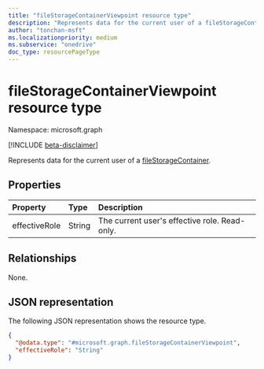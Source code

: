```yaml
---
title: "fileStorageContainerViewpoint resource type"
description: "Represents data for the current user of a fileStorageContainer."
author: "tonchan-msft"
ms.localizationpriority: medium
ms.subservice: "onedrive"
doc_type: resourcePageType
---
```


# fileStorageContainerViewpoint resource type

Namespace: microsoft.graph

[!INCLUDE [beta-disclaimer](../../includes/beta-disclaimer.md)]

Represents data for the current user of a  [fileStorageContainer](../resources/filestoragecontainer.md). 


## Properties

|Property|Type|Description|
|:---|:---|:---|
|effectiveRole|String|The current user's effective role. Read-only.|

## Relationships

None.

## JSON representation

The following JSON representation shows the resource type. 


<!-- {
  "blockType": "resource",
  "@odata.type": "microsoft.graph.fileStorageContainerViewpoint"
}
-->
``` json
{
  "@odata.type": "#microsoft.graph.fileStorageContainerViewpoint",
  "effectiveRole": "String"
}
```

